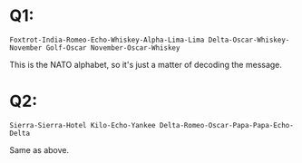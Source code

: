 # Q1: 
```
Foxtrot-India-Romeo-Echo-Whiskey-Alpha-Lima-Lima Delta-Oscar-Whiskey-November Golf-Oscar November-Oscar-Whiskey
```
This is the NATO alphabet, so it's just a matter of decoding the message.


# Q2: 
```
Sierra-Sierra-Hotel Kilo-Echo-Yankee Delta-Romeo-Oscar-Papa-Papa-Echo-Delta
```
Same as above.